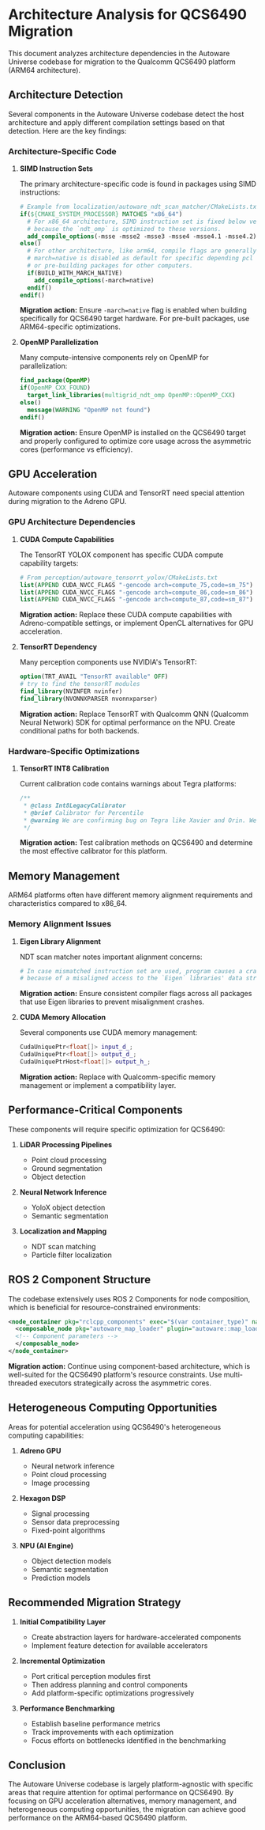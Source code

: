 # Architecture Analysis for QCS6490 Migration

This document analyzes architecture dependencies in the Autoware Universe codebase for migration to the Qualcomm QCS6490 platform (ARM64 architecture).

## Architecture Detection

Several components in the Autoware Universe codebase detect the host architecture and apply different compilation settings based on that detection. Here are the key findings:

### Architecture-Specific Code

1. **SIMD Instruction Sets**

   The primary architecture-specific code is found in packages using SIMD instructions:

   ```cmake
   # Example from localization/autoware_ndt_scan_matcher/CMakeLists.txt
   if(${CMAKE_SYSTEM_PROCESSOR} MATCHES "x86_64")
     # For x86_64 architecture, SIMD instruction set is fixed below versions,
     # because the `ndt_omp` is optimized to these versions.
     add_compile_options(-msse -msse2 -msse3 -msse4 -msse4.1 -msse4.2)
   else()
     # For other architecture, like arm64, compile flags are generally prepared by compiler
     # march=native is disabled as default for specific depending pcl libraries
     # or pre-building packages for other computers.
     if(BUILD_WITH_MARCH_NATIVE)
       add_compile_options(-march=native)
     endif()
   endif()
   ```

   **Migration action:** Ensure `-march=native` flag is enabled when building specifically for QCS6490 target hardware. For pre-built packages, use ARM64-specific optimizations.

2. **OpenMP Parallelization**

   Many compute-intensive components rely on OpenMP for parallelization:

   ```cmake
   find_package(OpenMP)
   if(OpenMP_CXX_FOUND)
     target_link_libraries(multigrid_ndt_omp OpenMP::OpenMP_CXX)
   else()
     message(WARNING "OpenMP not found")
   endif()
   ```

   **Migration action:** Ensure OpenMP is installed on the QCS6490 target and properly configured to optimize core usage across the asymmetric cores (performance vs efficiency).

## GPU Acceleration

Autoware components using CUDA and TensorRT need special attention during migration to the Adreno GPU.

### GPU Architecture Dependencies

1. **CUDA Compute Capabilities**

   The TensorRT YOLOX component has specific CUDA compute capability targets:

   ```cmake
   # From perception/autoware_tensorrt_yolox/CMakeLists.txt
   list(APPEND CUDA_NVCC_FLAGS "-gencode arch=compute_75,code=sm_75")
   list(APPEND CUDA_NVCC_FLAGS "-gencode arch=compute_86,code=sm_86")
   list(APPEND CUDA_NVCC_FLAGS "-gencode arch=compute_87,code=sm_87")
   ```

   **Migration action:** Replace these CUDA compute capabilities with Adreno-compatible settings, or implement OpenCL alternatives for GPU acceleration.

2. **TensorRT Dependency**

   Many perception components use NVIDIA's TensorRT:

   ```cmake
   option(TRT_AVAIL "TensorRT available" OFF)
   # try to find the tensorRT modules
   find_library(NVINFER nvinfer)
   find_library(NVONNXPARSER nvonnxparser)
   ```

   **Migration action:** Replace TensorRT with Qualcomm QNN (Qualcomm Neural Network) SDK for optimal performance on the NPU. Create conditional paths for both backends.

### Hardware-Specific Optimizations

1. **TensorRT INT8 Calibration**

   Current calibration code contains warnings about Tegra platforms:

   ```cpp
   /**
    * @class Int8LegacyCalibrator
    * @brief Calibrator for Percentile
    * @warning We are confirming bug on Tegra like Xavier and Orin. We recommend use MinMax calibrator
    */
   ```

   **Migration action:** Test calibration methods on QCS6490 and determine the most effective calibrator for this platform.

## Memory Management

ARM64 platforms often have different memory alignment requirements and characteristics compared to x86_64.

### Memory Alignment Issues

1. **Eigen Library Alignment**

   NDT scan matcher notes important alignment concerns:

   ```cmake
   # In case mismatched instruction set are used, program causes a crash at its initialization
   # because of a misaligned access to the `Eigen` libraries' data structure.
   ```

   **Migration action:** Ensure consistent compiler flags across all packages that use Eigen libraries to prevent misalignment crashes.

2. **CUDA Memory Allocation**

   Several components use CUDA memory management:

   ```cpp
   CudaUniquePtr<float[]> input_d_;
   CudaUniquePtr<float[]> output_d_;
   CudaUniquePtrHost<float[]> output_h_;
   ```

   **Migration action:** Replace with Qualcomm-specific memory management or implement a compatibility layer.

## Performance-Critical Components

These components will require specific optimization for QCS6490:

1. **LiDAR Processing Pipelines**
   - Point cloud processing
   - Ground segmentation
   - Object detection

2. **Neural Network Inference**
   - YoloX object detection
   - Semantic segmentation

3. **Localization and Mapping**
   - NDT scan matching
   - Particle filter localization

## ROS 2 Component Structure

The codebase extensively uses ROS 2 Components for node composition, which is beneficial for resource-constrained environments:

```xml
<node_container pkg="rclcpp_components" exec="$(var container_type)" name="map_container" namespace="" output="both">
  <composable_node pkg="autoware_map_loader" plugin="autoware::map_loader::PointCloudMapLoaderNode" name="pointcloud_map_loader">
  <!-- Component parameters -->
  </composable_node>
</node_container>
```

**Migration action:** Continue using component-based architecture, which is well-suited for the QCS6490 platform's resource constraints. Use multi-threaded executors strategically across the asymmetric cores.

## Heterogeneous Computing Opportunities

Areas for potential acceleration using QCS6490's heterogeneous computing capabilities:

1. **Adreno GPU**
   - Neural network inference
   - Point cloud processing
   - Image processing

2. **Hexagon DSP**
   - Signal processing
   - Sensor data preprocessing
   - Fixed-point algorithms

3. **NPU (AI Engine)**
   - Object detection models
   - Semantic segmentation
   - Prediction models

## Recommended Migration Strategy

1. **Initial Compatibility Layer**
   - Create abstraction layers for hardware-accelerated components
   - Implement feature detection for available accelerators

2. **Incremental Optimization**
   - Port critical perception modules first
   - Then address planning and control components
   - Add platform-specific optimizations progressively

3. **Performance Benchmarking**
   - Establish baseline performance metrics
   - Track improvements with each optimization
   - Focus efforts on bottlenecks identified in the benchmarking

## Conclusion

The Autoware Universe codebase is largely platform-agnostic with specific areas that require attention for optimal performance on QCS6490. By focusing on GPU acceleration alternatives, memory management, and heterogeneous computing opportunities, the migration can achieve good performance on the ARM64-based QCS6490 platform.